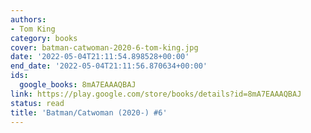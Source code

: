 ```yaml
---
authors:
- Tom King
category: books
cover: batman-catwoman-2020-6-tom-king.jpg
date: '2022-05-04T21:11:54.898528+00:00'
end_date: '2022-05-04T21:11:56.870634+00:00'
ids:
  google_books: 8mA7EAAAQBAJ
link: https://play.google.com/store/books/details?id=8mA7EAAAQBAJ
status: read
title: 'Batman/Catwoman (2020-) #6'
---
```

